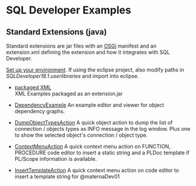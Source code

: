 # SQL Developer Examples
## Standard Extensions (java)
Standard extensions are jar files with an [OSGi](https://en.wikipedia.org/wiki/OSGi) manifest and an extension.xml defining the extension and how it integrates with SQL Developer.

[Set up your environment](../setup.md). If using the eclipse project, also modify paths in *SQLDeveloper18.1.userlibraries* and import into eclipse.

* [packaged XML](../xml/packaged)  
XML Examples packaged as an extension.jar  

* [DependencyExample](DependencyExample) 
An example editor and viewer for object dependency graphs.

* [DumpObjectTypesAction](DumpObjectTypesAction)
A quick object action to dump the list of connection / objects types as INFO message in the log window. Plus one to show the selected object's connection / object type.

* [ContextMenuAction](ContextMenuAction)
A quick context menu action on FUNCTION, PROCEDURE code editor to insert a static string and
a PLDoc template if PL/Scope information is available.

* [InsertTemplateAction](InsertTemplateAction)
A quick context menu action on code editor to insert a template string for @maternaDev01
